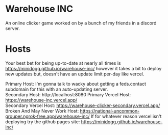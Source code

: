 # Warehouse INC
An online clicker game worked on by a bunch of my friends in a discord server.

# Hosts
Your best bet for being up-to-date at nearly all times is https://minidogg.github.io/warehouse-inc/ however it takes a bit to deploy new updates but, doesn't have an update limit per-day like vercel.

Primary Host: I'm gonna talk to wacky about getting a feds.contact subdomain for this with an auto-updating server.  
Secondary Host: http://localhost:8080
Primary Vercel Host: https://warehouse-inc.vercel.app/  
Secondary Vercel Host: https://warehouse-clicker-secondary.vercel.app/
Broken And May Never Work Host: https://national-uncommon-grouper.ngrok-free.app/warehouse-inc/
If for whatever reason vercel isn't deploying try the github pages site: https://minidogg.github.io/warehouse-inc/  
